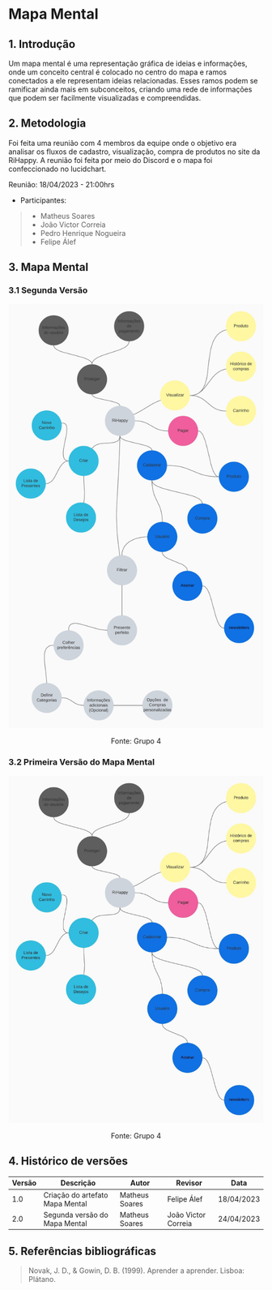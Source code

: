 # Mapa Mental

## 1. Introdução

Um mapa mental é uma representação gráfica de ideias e informações, onde um conceito central é colocado no centro do mapa e ramos conectados a ele representam ideias relacionadas. Esses ramos podem se ramificar ainda mais em subconceitos, criando uma rede de informações que podem ser facilmente visualizadas e compreendidas.

## 2. Metodologia

Foi feita uma reunião com 4 membros da equipe onde o objetivo era analisar os fluxos de cadastro, visualização, compra de produtos no site da RiHappy. A reunião foi feita por meio do Discord e o mapa foi confeccionado no lucidchart.

Reunião: 18/04/2023 - 21:00hrs
- Participantes:
> - Matheus Soares
> - João Victor Correia
> - Pedro Henrique Nogueira
> - Felipe Álef


## 3. Mapa Mental

### 3.1 Segunda Versão

![](./images/2.0MapaMental.jpeg)

<div style="text-align: center">
<p>Fonte: Grupo 4</p>
</div>

### 3.2 Primeira Versão do Mapa Mental

![](./images/MapaMental.jpeg)

<div style="text-align: center">
<p>Fonte: Grupo 4</p>
</div>

## 4. Histórico de versões

| Versão | Descrição            | Autor           | Revisor           | Data           |
| ------ | -------------------- | --------------- | ----------------- | -------------- |
| 1.0    | Criação do artefato Mapa Mental | Matheus Soares | Felipe Álef | 18/04/2023 |
| 2.0    | Segunda versão do Mapa Mental | Matheus Soares | João Victor Correia   | 24/04/2023 |

## 5. Referências bibliográficas

> Novak, J. D., & Gowin, D. B. (1999). Aprender a aprender. Lisboa: Plátano.

